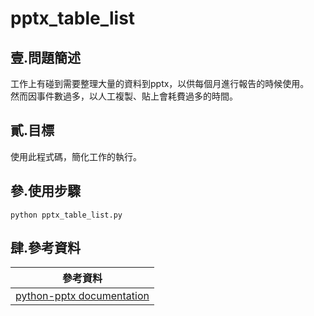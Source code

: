 # pptx_table_list

## 壹.問題簡述
工作上有碰到需要整理大量的資料到pptx，以供每個月進行報告的時候使用。<br>
然而因事件數過多，以人工複製、貼上會耗費過多的時間。

## 貳.目標
使用此程式碼，簡化工作的執行。

## 參.使用步驟
```
python pptx_table_list.py
```
## 肆.參考資料
| 參考資料 |
| ---- |
| [python-pptx documentation](https://python-pptx.readthedocs.io/en/latest/) |